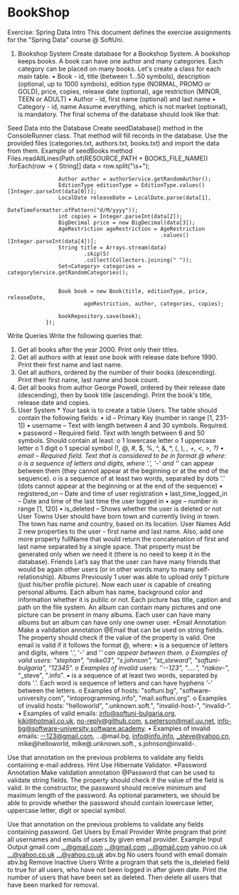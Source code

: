 # BookShop
Exercise: Spring Data Intro
This document defines the exercise assignments for the "Spring Data" course @ SoftUni.
1.	Bookshop System
Create database for a Bookshop System. A bookshop keeps books. A book can have one author and many categories. Each category can be placed on many books. Let's create a class for each main table.
•	Book - id, title (between 1...50 symbols), description (optional, up to 1000 symbols), edition type (NORMAL, PROMO or GOLD), price, copies, release date (optional), age restriction (MINOR, TEEN or ADULT)
•	Author - id, first name (optional) and last name
•	Category - id, name
Assume everything, which is not market (optional), is mandatory.
The final schema of the database should look like that:
 

Seed Data into the Database
Create seedDatabase() method in the ConsoleRunner class. That method will fill records in the database.
Use the provided files (categories.txt, authors.txt, books.txt) and import the data from them.
Example of seedBooks method
     Files.readAllLines(Path.of(RESOURCE_PATH + BOOKS_FILE_NAME))
                .forEach(row -> {
                    String[] data = row.split("\\s+");

                    Author author = authorService.getRandomAuthor();
                    EditionType editionType = EditionType.values()[Integer.parseInt(data[0])];
                    LocalDate releaseDate = LocalDate.parse(data[1],
                                                     DateTimeFormatter.ofPattern("d/M/yyyy"));
                    int copies = Integer.parseInt(data[2]);
                    BigDecimal price = new BigDecimal(data[3]);
                    AgeRestriction ageRestriction = AgeRestriction
                                                    .values()[Integer.parseInt(data[4])];
                    String title = Arrays.stream(data)
                            .skip(5)
                            .collect(Collectors.joining(" "));
                    Set<Category> categories = categoryService.getRandomCategories();


                    Book book = new Book(title, editionType, price, releaseDate,
                            ageRestriction, author, categories, copies);

                    bookRepository.save(book);
                });

Write Queries
Write the following queries that:
1.	Get all books after the year 2000. Print only their titles.
2.	Get all authors with at least one book with release date before 1990. Print their first name and last name.
3.	Get all authors, ordered by the number of their books (descending). Print their first name, last name and book count.	
4.	Get all books from author George Powell, ordered by their release date (descending), then by book title (ascending). Print the book's title, release date and copies.
2.	User System *
Your task is to create a table Users. The table should contain the following fields:
•	id – Primary Key (number in range [1, 231-1]) 
•	username – Text with length between 4 and 30 symbols. Required.
•	password – Required field. Text with length between 6 and 50 symbols. Should contain at least:
o	1 lowercase letter
o	1 uppercase letter
o	1 digit
o	1 special symbol (!, @, #, $, %, ^, &, *, (, ), _, +, <, >, ?)
•	email – Required field. Text that is considered to be in format <user>@<host> where:
o	<user> is a sequence of letters and digits, where '.', '-' and '_' can appear between them (they cannot appear at the beginning or at the end of the sequence). 
o	<host> is a sequence of at least two words, separated by dots '.' (dots cannot appear at the beginning or at the end of the sequence)
•	registered_on – Date and time of user registration
•	last_time_logged_in – Date and time of the last time the user logged in
•	age –  number in range [1, 120]
•	is_deleted – Shows whether the user is deleted or not
User Towns
User should have born town and currently living in town. The town has name and country, based on its location.
User Names
Add 2 new properties to the user - first name and last name. Also, add one more property fullName that would return the concatenation of first and last name separated by a single space. That property must be generated only when we need it (there is no need to keep it in the database). 
Friends
Let’s say that the user can have many friends that would be again other users (or in other words many to many self-relationship). 
Albums
Previously 1 user was able to upload only 1 picture (just his/her profile picture). Now each user is capable of creating personal albums. Each album has name, background color and information whether it is public or not. Each picture has title, caption and path on the file system. An album can contain many pictures and one picture can be present in many albums. Each user can have many albums but an album can have only one owner user. 
*Email Annotation
Make a validation annotation @Email that can be used on string fields. The property should check if the value of the property is valid. One email is valid if it follows the format <user>@<host>, where:
•	<user> is a sequence of letters and digits, where '.', '-' and '_' can appear between them. 
o	Examples of valid users: "stephan", "mike03", "s.johnson", "st_steward", "softuni-bulgaria", "12345". 
o	Examples of invalid users: ''--123", ".....", "nakov_-", "_steve", ".info". 
•	<host> is a sequence of at least two words, separated by dots '.'. Each word is sequence of letters and can have hyphens '-' between the letters. 
o	Examples of hosts: "softuni.bg", "software-university.com", "intoprogramming.info", "mail.softuni.org". 
o	Examples of invalid hosts: "helloworld", ".unknown.soft.", "invalid-host-", "invalid-". 
•	Examples of valid emails: info@softuni-bulgaria.org, kiki@hotmail.co.uk, no-reply@github.com, s.peterson@mail.uu.net, info-bg@software-university.software.academy. 
•	Examples of invalid emails: --123@gmail.com, …@mail.bg, info@info.info, _steve@yahoo.cn, mike@helloworld, mike@.unknown.soft., s.johnson@invalid-.

Use that annotation on the previous problems to validate any fields containing e-mail address.
Hint
Use Hibernate Validator.
*Password Annotation
Make validation annotation @Password that can be used to validate string fields. The property should check if the value of the field is valid. In the constructor, the password should receive minimum and maximum length of the password. As optional parameters, we should be able to provide whether the password should contain lowercase letter, uppercase letter, digit or special symbol.

 	 

Use that annotation on the previous problems to validate any fields containing password.
Get Users by Email Provider
Write program that print all usernames and emails of users by given email provider.
Example
Input	Output
gmail.com	...@gmail.com
...@gmail.com
...@gmail.com
yahoo.co.uk	...@yahoo.co.uk
...@yahoo.co.uk
abv.bg	No users found with email domain abv.bg
Remove Inactive Users
Write a program that sets the is_deleted field to true for all users, who have not been logged in after given date. Print the number of users that have been set as deleted. Then delete all users that have been marked for removal.


